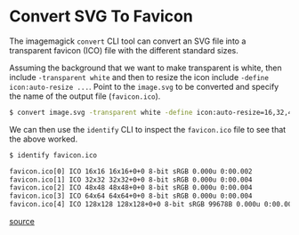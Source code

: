 # Convert SVG To Favicon

The imagemagick `convert` CLI tool can convert an SVG file into a transparent
favicon (ICO) file with the different standard sizes.

Assuming the background that we want to make transparent is white, then include
`-transparent white` and then to resize the icon include `-define
icon:auto-resize ...`. Point to the `image.svg` to be converted and specify the
name of the output file (`favicon.ico`).

```bash
$ convert image.svg -transparent white -define icon:auto-resize=16,32,48,64,128 favicon.ico
```

We can then use the `identify` CLI to inspect the `favicon.ico` file to see
that the above worked.

```bash
$ identify favicon.ico

favicon.ico[0] ICO 16x16 16x16+0+0 8-bit sRGB 0.000u 0:00.002
favicon.ico[1] ICO 32x32 32x32+0+0 8-bit sRGB 0.000u 0:00.004
favicon.ico[2] ICO 48x48 48x48+0+0 8-bit sRGB 0.000u 0:00.004
favicon.ico[3] ICO 64x64 64x64+0+0 8-bit sRGB 0.000u 0:00.004
favicon.ico[4] ICO 128x128 128x128+0+0 8-bit sRGB 99678B 0.000u 0:00.003
```

[source](https://www.joshmcarthur.com/2024/06/19/Auto-resizing-images-for-.ico-files.html)

